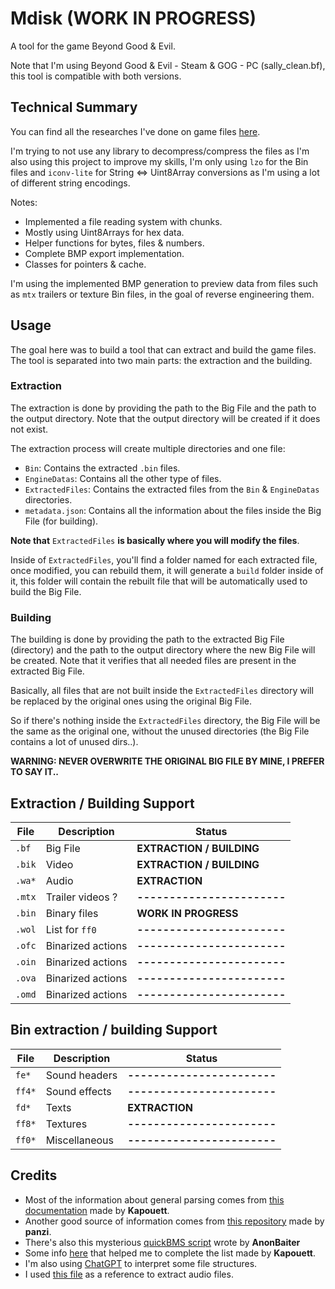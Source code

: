 # Mdisk (WORK IN PROGRESS)
A tool for the game Beyond Good & Evil.

Note that I'm using Beyond Good & Evil - Steam & GOG - PC (sally_clean.bf),
this tool is compatible with both versions.

Technical Summary
-----------------
You can find all the researches I've done on game files [here](https://github.com/yoratoni/Mdisk/blob/main/RESEARCHES.md).

I'm trying to not use any library to decompress/compress the files as I'm also using this project to improve my skills, I'm only using `lzo` for the Bin files and `iconv-lite` for String <=> Uint8Array conversions as I'm using a lot of different string encodings.

Notes:
- Implemented a file reading system with chunks.
- Mostly using Uint8Arrays for hex data.
- Helper functions for bytes, files & numbers.
- Complete BMP export implementation.
- Classes for pointers & cache.

I'm using the implemented BMP generation to preview data from files such as `mtx` trailers or texture Bin files, in the goal of reverse engineering them.

Usage
-----
The goal here was to build a tool that can extract and build the game files.
The tool is separated into two main parts: the extraction and the building.

### Extraction
The extraction is done by providing the path to the Big File and the path to the output directory.
Note that the output directory will be created if it does not exist.

The extraction process will create multiple directories and one file:
- `Bin`: Contains the extracted `.bin` files.
- `EngineDatas`: Contains all the other type of files.
- `ExtractedFiles`: Contains the extracted files from the `Bin` & `EngineDatas` directories.
- `metadata.json`: Contains all the information about the files inside the Big File (for building).

**Note that** `ExtractedFiles` **is basically where you will modify the files**.

Inside of `ExtractedFiles`, you'll find a folder named for each extracted file,
once modified, you can rebuild them, it will generate a `build` folder inside of it,
this folder will contain the rebuilt file that will be automatically used to build the Big File.

### Building
The building is done by providing the path to the extracted Big File (directory)
and the path to the output directory where the new Big File will be created.
Note that it verifies that all needed files are present in the extracted Big File.

Basically, all files that are not built inside the `ExtractedFiles` directory will be replaced by the original ones
using the original Big File.

So if there's nothing inside the `ExtractedFiles` directory, the Big File will be the same as the original one,
without the unused directories (the Big File contains a lot of unused dirs..).

**WARNING: NEVER OVERWRITE THE ORIGINAL BIG FILE BY MINE, I PREFER TO SAY IT..**

Extraction / Building Support
-----------------------------
| File    | Description       | Status                      |
|---------|-------------------|-----------------------------|
| `.bf`   | Big File          | **EXTRACTION / BUILDING**   |
| `.bik`  | Video             | **EXTRACTION / BUILDING**   |
| `.wa*`  | Audio             | **EXTRACTION**              |
| `.mtx`  | Trailer videos ?  | **-----------------------** |
| `.bin`  | Binary files      | **WORK IN PROGRESS**        |
| `.wol`  | List for `ff0`    | **-----------------------** |
| `.ofc`  | Binarized actions | **-----------------------** |
| `.oin`  | Binarized actions | **-----------------------** |
| `.ova`  | Binarized actions | **-----------------------** |
| `.omd`  | Binarized actions | **-----------------------** |

Bin extraction / building Support
---------------------------------
| File    | Description        | Status                         |
|---------|--------------------|--------------------------------|
| `fe*`   | Sound headers      | **-----------------------**    |
| `ff4*`  | Sound effects      | **-----------------------**    |
| `fd*`   | Texts              | **EXTRACTION**                 |
| `ff8*`  | Textures           | **-----------------------**    |
| `ff0*`  | Miscellaneous      | **-----------------------**    |

Credits
-------
* Most of the information about general parsing comes from [this documentation](https://gitlab.com/Kapouett/bge-formats-doc) made by **Kapouett**.
* Another good source of information comes from [this repository](https://github.com/panzi/bgebf) made by **panzi**.
* There's also this mysterious [quickBMS script](https://zenhax.com/viewtopic.php?t=2478&start=80) wrote by **AnonBaiter**
* Some info [here](https://raymanpc.com/forum/viewtopic.php?t=74804) that helped me to complete the list made by **Kapouett**.
* I'm also using [ChatGPT](https://chat.openai.com/chat) to interpret some file structures.
* I used [this file](https://github.com/vgmstream/vgmstream/blob/master/src/meta/ubi_jade.c) as a reference to extract audio files.
